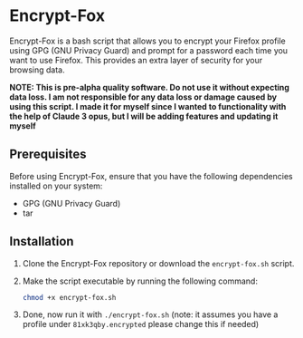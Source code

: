 # Encrypt-Fox

Encrypt-Fox is a bash script that allows you to encrypt your Firefox profile using GPG (GNU Privacy Guard) and prompt for a password each time you want to use Firefox. This provides an extra layer of security for your browsing data.

**NOTE: This is pre-alpha quality software. Do not use it without expecting data loss. I am not responsible for any data loss or damage caused by using this script. I made it for myself since I wanted to functionality with the help of Claude 3 opus, but I will be adding features and updating it myself**

## Prerequisites

Before using Encrypt-Fox, ensure that you have the following dependencies installed on your system:

- GPG (GNU Privacy Guard)
- tar

## Installation

1. Clone the Encrypt-Fox repository or download the `encrypt-fox.sh` script.

2. Make the script executable by running the following command:

   ```bash
   chmod +x encrypt-fox.sh

3. Done, now run it with `./encrypt-fox.sh` (note: it assumes you have a profile under `81xk3qby.encrypted` please change this if needed)
